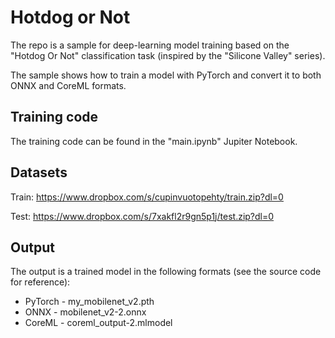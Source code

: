 # Hotdog or Not
The repo is a sample for deep-learning model training based on the "Hotdog Or Not" classification task (inspired by the "Silicone Valley" series).

The sample shows how to train a model with PyTorch and convert it to both ONNX and CoreML formats.

## Training code
The training code can be found in the "main.ipynb" Jupiter Notebook. 

## Datasets
Train: https://www.dropbox.com/s/cupinvuotopehty/train.zip?dl=0

Test: https://www.dropbox.com/s/7xakfl2r9gn5p1j/test.zip?dl=0

## Output
The output is a trained model in the following formats (see the source code for reference):
* PyTorch - my_mobilenet_v2.pth
* ONNX - mobilenet_v2-2.onnx
* CoreML - coreml_output-2.mlmodel
